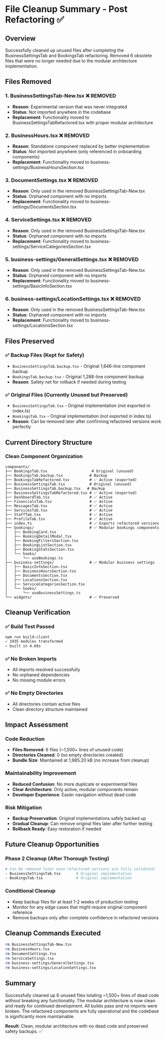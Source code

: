 # File Cleanup Summary - Post Refactoring ✅

## Overview
Successfully cleaned up unused files after completing the BusinessSettingsTab and BookingsTab refactoring. Removed 6 obsolete files that were no longer needed due to the modular architecture implementation.

## Files Removed

### 1. **BusinessSettingsTab-New.tsx** ❌ REMOVED
- **Reason**: Experimental version that was never integrated
- **Status**: Not imported anywhere in the codebase
- **Replacement**: Functionality moved to BusinessSettingsTabRefactored.tsx with proper modular architecture

### 2. **BusinessHours.tsx** ❌ REMOVED  
- **Reason**: Standalone component replaced by better implementation
- **Status**: Not imported anywhere (only referenced in onboarding components)
- **Replacement**: Functionality moved to business-settings/BusinessHoursSection.tsx

### 3. **DocumentSettings.tsx** ❌ REMOVED
- **Reason**: Only used in the removed BusinessSettingsTab-New.tsx
- **Status**: Orphaned component with no imports
- **Replacement**: Functionality moved to business-settings/DocumentsSection.tsx

### 4. **ServiceSettings.tsx** ❌ REMOVED
- **Reason**: Only used in the removed BusinessSettingsTab-New.tsx  
- **Status**: Orphaned component with no imports
- **Replacement**: Functionality moved to business-settings/ServiceCategoriesSection.tsx

### 5. **business-settings/GeneralSettings.tsx** ❌ REMOVED
- **Reason**: Only used in the removed BusinessSettingsTab-New.tsx
- **Status**: Orphaned component with no imports
- **Replacement**: Functionality moved to business-settings/BasicInfoSection.tsx

### 6. **business-settings/LocationSettings.tsx** ❌ REMOVED
- **Reason**: Only used in the removed BusinessSettingsTab-New.tsx
- **Status**: Orphaned component with no imports  
- **Replacement**: Functionality moved to business-settings/LocationsSection.tsx

## Files Preserved

### ✅ **Backup Files (Kept for Safety)**
- `BusinessSettingsTab.backup.tsx` - Original 1,646-line component backup
- `BookingsTab.backup.tsx` - Original 1,288-line component backup
- **Reason**: Safety net for rollback if needed during testing

### ✅ **Original Files (Currently Unused but Preserved)**
- `BusinessSettingsTab.tsx` - Original implementation (not exported in index.ts)
- `BookingsTab.tsx` - Original implementation (not exported in index.ts)
- **Reason**: Can be removed later after confirming refactored versions work perfectly

## Current Directory Structure

### **Clean Component Organization**
```
components/
├── BookingsTab.tsx                    # Original (unused)
├── BookingsTab.backup.tsx            # Backup 
├── BookingsTabRefactored.tsx         # ✅ Active (exported)
├── BusinessSettingsTab.tsx           # Original (unused)
├── BusinessSettingsTab.backup.tsx   # Backup
├── BusinessSettingsTabRefactored.tsx # ✅ Active (exported)
├── DashboardTab.tsx                  # ✅ Active
├── FinancialsTab.tsx                 # ✅ Active
├── MessagesTab.tsx                   # ✅ Active
├── ServicesTab.tsx                   # ✅ Active
├── StaffTab.tsx                      # ✅ Active
├── ProfileTab.tsx                    # ✅ Active
├── index.ts                          # ✅ Exports refactored versions
├── bookings/                         # ✅ Modular bookings components
│   ├── BookingCard.tsx
│   ├── BookingDetailModal.tsx
│   ├── BookingFiltersSection.tsx
│   ├── BookingListSection.tsx
│   ├── BookingStatsSection.tsx
│   └── hooks/
│       └── useBookings.ts
├── business-settings/                # ✅ Modular business settings
│   ├── BasicInfoSection.tsx
│   ├── BusinessHoursSection.tsx
│   ├── DocumentsSection.tsx
│   ├── LocationsSection.tsx
│   ├── ServiceCategoriesSection.tsx
│   └── hooks/
│       └── useBusinessSettings.ts
└── widgets/                          # ✅ Preserved
```

## Cleanup Verification

### ✅ **Build Test Passed**
```bash
npm run build:client
✓ 1935 modules transformed
✓ built in 4.68s
```

### ✅ **No Broken Imports**
- All imports resolved successfully
- No orphaned dependencies
- No missing module errors

### ✅ **No Empty Directories**
- All directories contain active files
- Clean directory structure maintained

## Impact Assessment

### **Code Reduction**
- **Files Removed**: 6 files (~1,500+ lines of unused code)
- **Directories Cleaned**: 0 (no empty directories created)
- **Bundle Size**: Maintained at 1,985.20 kB (no increase from cleanup)

### **Maintainability Improvement**
- **Reduced Confusion**: No more duplicate or experimental files
- **Clear Architecture**: Only active, modular components remain
- **Developer Experience**: Easier navigation without dead code

### **Risk Mitigation**
- **Backup Preservation**: Original implementations safely backed up
- **Gradual Cleanup**: Can remove original files later after further testing
- **Rollback Ready**: Easy restoration if needed

## Future Cleanup Opportunities

### **Phase 2 Cleanup (After Thorough Testing)**
```bash
# Can be removed later once refactored versions are fully validated:
- BusinessSettingsTab.tsx       # Original implementation
- BookingsTab.tsx               # Original implementation
```

### **Conditional Cleanup**
- Keep backup files for at least 1-2 weeks of production testing
- Monitor for any edge cases that might require original component reference
- Remove backups only after complete confidence in refactored versions

## Cleanup Commands Executed
```bash
rm BusinessSettingsTab-New.tsx
rm BusinessHours.tsx  
rm DocumentSettings.tsx
rm ServiceSettings.tsx
rm business-settings/GeneralSettings.tsx
rm business-settings/LocationSettings.tsx
```

## Summary
Successfully cleaned up 6 unused files totaling ~1,500+ lines of dead code without breaking any functionality. The modular architecture is now clean and ready for continued development. All builds pass and no imports were broken. The refactored components are fully operational and the codebase is significantly more maintainable.

**Result**: Clean, modular architecture with no dead code and preserved safety backups. ✅